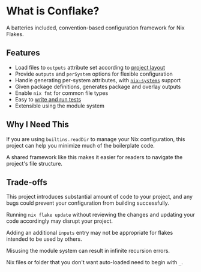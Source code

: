 # What is Conflake?

A batteries included, convention-based configuration framework for Nix Flakes.

## Features

- Load files to `outputs` attribute set according to [project layout](./project-layout.md)
- Provide `outputs` and `perSystem` options for flexible configuration
- Handle generating per-system attributes, with
  [`nix-systems`](../options/systems.md#nix-systems) support
- Given package definitions, generates package and overlay outputs
- Enable `nix fmt` for common file types
- Easy to [write and run tests](./writing-tests.md)
- Extensible using the module system

## Why I Need This

If you are using `builtins.readDir` to manage your Nix configuration,
this project can help you minimize much of the boilerplate code.

A shared framework like this makes it easier for readers
to navigate the project's file structure.

## Trade-offs

This project introduces substantial amount of code to your project,
and any bugs could prevent your configuration from building successfully.

Running `nix flake update` without reviewing the changes
and updating your code accordingly may disrupt your project.

Adding an additional `inputs` entry may not be appropriate for flakes intended
to be used by others.

Misusing the module system can result in infinite recursion errors.

Nix files or folder that you don't want auto-loaded need to begin with `_`.
